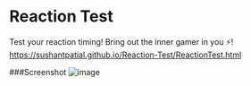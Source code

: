 # Reaction Test

Test your reaction timing! Bring out the inner gamer in you ⚡!
<br>
https://sushantpatial.github.io/Reaction-Test/ReactionTest.html

###Screenshot
![image](https://user-images.githubusercontent.com/84243683/129453503-ea99c667-42c9-4491-9ed4-8124aadf3299.png)
